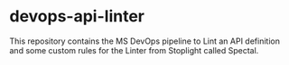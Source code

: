 # devops-api-linter
This repository contains the MS DevOps pipeline to Lint an API definition and some custom rules for the Linter from Stoplight called Spectal.

